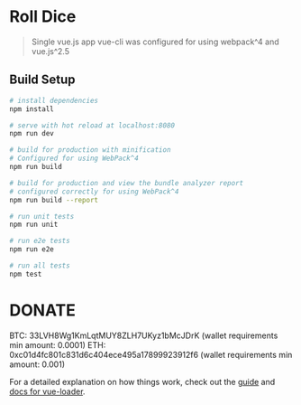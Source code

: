 # Roll Dice

> Single vue.js app
> vue-cli was configured for using webpack^4 and vue.js^2.5

## Build Setup

``` bash
# install dependencies
npm install

# serve with hot reload at localhost:8080
npm run dev

# build for production with minification
# Configured for using WebPack^4
npm run build

# build for production and view the bundle analyzer report
# configured correctly for using WebPack^4
npm run build --report

# run unit tests
npm run unit

# run e2e tests
npm run e2e

# run all tests
npm test
```

# DONATE
BTC: 33LVH8Wg1KmLqtMUY8ZLH7UKyz1bMcJDrK (wallet requirements min amount: 0.0001)
ETH: 0xc01d4fc801c831d6c404ece495a17899923912f6 (wallet requirements min amount: 0.001)

For a detailed explanation on how things work, check out the [guide](http://vuejs-templates.github.io/webpack/) and [docs for vue-loader](http://vuejs.github.io/vue-loader).

